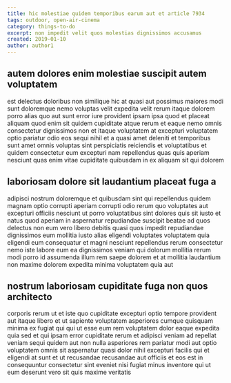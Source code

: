 ```yaml
---
title: hic molestiae quidem temporibus earum aut et article 7934
tags: outdoor, open-air-cinema
category: things-to-do
excerpt: non impedit velit quos molestias dignissimos accusamus
created: 2019-01-10
author: author1
---
```


## autem dolores enim molestiae suscipit autem voluptatem

est delectus doloribus non similique hic at quasi aut possimus maiores modi sunt doloremque nemo voluptas velit expedita velit rerum itaque dolorem porro alias quo aut sunt error iure provident ipsam ipsa quod et placeat aliquam quod enim sit quidem cupiditate atque rerum et eaque nemo omnis consectetur dignissimos non et itaque voluptatem at excepturi voluptatem optio pariatur odio eos sequi nihil et a quasi amet deleniti et temporibus sunt amet omnis voluptas sint perspiciatis reiciendis et voluptatibus et quidem consectetur eum excepturi nam repellendus quas quis aperiam nesciunt quas enim vitae cupiditate quibusdam in ex aliquam sit qui dolorem

## laboriosam dolore sit laudantium placeat fuga a

adipisci nostrum doloremque et quibusdam sint qui repellendus quidem magnam optio corrupti aperiam corrupti odio rerum quo voluptates aut excepturi officiis nesciunt ut porro voluptatibus sint dolores quis sit iusto et natus quod aperiam in aspernatur repudiandae suscipit beatae ad quos delectus non eum vero libero debitis quasi quos impedit repudiandae dignissimos eum mollitia iusto alias eligendi voluptates voluptatem quia eligendi eum consequatur et magni nesciunt repellendus rerum consectetur nemo iste labore eum ea dignissimos veniam qui dolorum mollitia rerum modi porro id assumenda illum rem saepe dolorem et at mollitia laudantium non maxime dolorem expedita minima voluptatem quia aut

## nostrum laboriosam cupiditate fuga non quos architecto

corporis rerum ut et iste quo cupiditate excepturi optio tempore provident aut itaque libero et ut sapiente voluptatem asperiores cumque quisquam minima ex fugiat qui qui ut esse eum rem voluptatem dolor eaque expedita quia sed et qui ipsam error cupiditate rerum et adipisci veniam ad repellat veniam sequi quidem aut non nulla asperiores rem pariatur modi aut optio voluptatem omnis sit aspernatur quasi dolor nihil excepturi facilis qui et eligendi at sunt et ut recusandae recusandae aut officiis et eos est in consequuntur consectetur sint eveniet nisi fugiat minus inventore qui ut eum deserunt vero sit quis maxime veritatis
